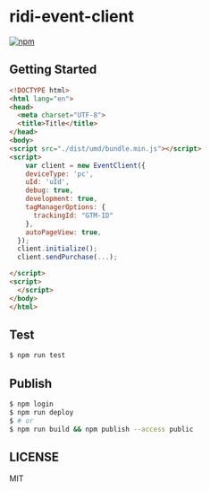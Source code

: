 # ridi-event-client

[![npm](https://img.shields.io/npm/v/@ridi/ridi-event-client.svg)](https://www.npmjs.com/package/@ridi/ridi-event-client)

## Getting Started

```html
<!DOCTYPE html>
<html lang="en">
<head>
  <meta charset="UTF-8">
  <title>Title</title>
</head>
<body>
<script src="./dist/umd/bundle.min.js"></script>
<script>
    var client = new EventClient({
    deviceType: 'pc',
    uId: 'uId',
    debug: true,
    development: true,
    tagManagerOptions: {
      trackingId: "GTM-ID"
    },
    autoPageView: true,
  });
  client.initialize();
  client.sendPurchase(...);

</script>
<script>
  </script>
</body>
</html>
```

## Test

```bash
$ npm run test
```

## Publish

```bash
$ npm login
$ npm run deploy
$ # or
$ npm run build && npm publish --access public
```

## LICENSE

MIT
